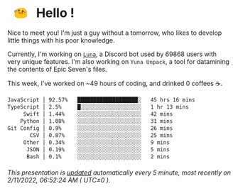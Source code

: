 <h1>   <img src="./spoink.gif" style="vertical-align:middle;" width="30px">   Hello ! </h1>

Nice to meet you! I'm just a guy without a tomorrow, who likes to develop little things with his poor knowledge.

Currently, I'm working on <a href='https://github.com/Asgarrrr/Luna'>`Luna`</a>, a Discord bot used by 69868 users with very unique features. I'm also working on `Yuna Unpack`, a tool for datamining the contents of Epic Seven's files.

This week, I've worked on ~49 hours of coding, and drinked 0 coffees ☕.

```
JavaScript │ 92.57%   ███████████████████░   45 hrs 16 mins
TypeScript │ 2.5%     █░░░░░░░░░░░░░░░░░░░   1 hr 13 mins
     Swift │ 1.44%    ░░░░░░░░░░░░░░░░░░░░   42 mins
    Python │ 1.08%    ░░░░░░░░░░░░░░░░░░░░   31 mins
Git Config │ 0.9%     ░░░░░░░░░░░░░░░░░░░░   26 mins
       CSV │ 0.87%    ░░░░░░░░░░░░░░░░░░░░   25 mins
     Other │ 0.34%    ░░░░░░░░░░░░░░░░░░░░   9 mins
      JSON │ 0.19%    ░░░░░░░░░░░░░░░░░░░░   5 mins
      Bash │ 0.1%     ░░░░░░░░░░░░░░░░░░░░   2 mins
```

###### This presentation is [updated](https://github.com/Asgarrrr) automatically every 5 minute, most recently on 2/11/2022, 06:52:24 AM ( UTC±0 ).